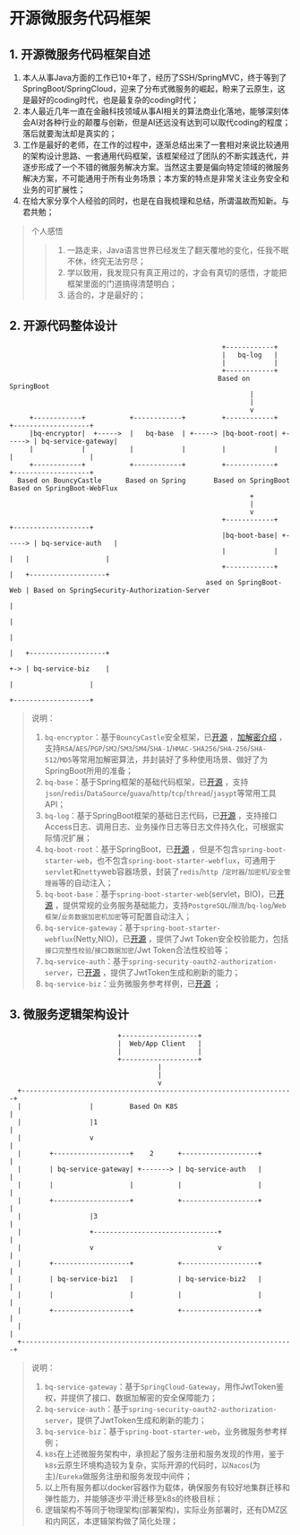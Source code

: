 # 开源微服务代码框架

## 1. 开源微服务代码框架自述

1. 本人从事Java方面的工作已10+年了，经历了SSH/SpringMVC，终于等到了SpringBoot/SpringCloud，迎来了分布式微服务的崛起，盼来了云原生，这是最好的coding时代，也是最复杂的coding时代；
2. 本人最近几年一直在金融科技领域从事AI相关的算法商业化落地，能够深刻体会AI对各种行业的颠覆与创新，但是AI还远没有达到可以取代coding的程度；落后就要淘汰却是真实的；
3. 工作是最好的老师，在工作的过程中，逐渐总结出来了一套相对来说比较通用的架构设计思路、一套通用代码框架，该框架经过了团队的不断实践迭代，并逐步形成了一个不错的微服务解决方案。当然这主要是偏向特定领域的微服务解决方案，不可能通用于所有业务场景；本方案的特点是非常关注业务安全和业务的可扩展性；
4. 在给大家分享个人经验的同时，也是在自我梳理和总结，所谓温故而知新。与君共勉；

> 个人感悟
>> 1. 一路走来，Java语言世界已经发生了翻天覆地的变化，任我不眠不休，终究无法穷尽；
>> 2. 学以致用，我发现只有真正用过的，才会有真切的感悟，才能把框架里面的门道搞得清楚明白；
>> 3. 适合的，才是最好的；

## 2. 开源代码整体设计

```
                                                     +------------+
                                                     |   bq-log   |
                                                     |            |
                                                     +------------+
                                                    Based on SpringBoot
                                                            |
                                                            |
                                                            v
     +------------+           +------------+         +------------+         +-------------------+
     |bq-encryptor|  +----->  |   bq-base  | +-----> |bq-boot-root| +-----> | bq-service-gateway|
     |            |           |            |         |            |         |                   |
     +------------+           +------------+         +------------+         +-------------------+
  Based on BouncyCastle      Based on Spring       Based on SpringBoot    Based on SpringBoot-WebFlux
                                                            +
                                                            |
                                                            v
                                                     +------------+         +-------------------+
                                                     |bq-boot-base| +-----> | bq-service-auth   |
                                                     |            |     |   |                   |
                                                     +------------+     |   +-------------------+
                                                 ased on SpringBoot-Web | Based on SpringSecurity-Authorization-Server
                                                                        |
                                                                        |
                                                                        |
                                                                        |   +-------------------+
                                                                        +-> | bq-service-biz    |
                                                                            |                   |
                                                                            +-------------------+
```

> 说明：
> 1. `bq-encryptor`：基于`BouncyCastle`安全框架，已[开源](https://github.com/woollay/bq-encryptor) ，[加解密介绍](https://blog.csdn.net/dobuy/article/details/130799625)
     ，支持`RSA`/`AES`/`PGP`/`SM2`/`SM3`/`SM4`/`SHA-1`/`HMAC-SHA256`/`SHA-256`/`SHA-512`/`MD5`等常用加解密算法，并封装好了多种使用场景、做好了为SpringBoot所用的准备；
> 2. `bq-base`：基于Spring框架的基础代码框架，已[开源](https://github.com/woollay/bq-base) ，支持`json`/`redis`/`DataSource`/`guava`/`http`/`tcp`/`thread`/`jasypt`等常用工具API；
> 3. `bq-log`：基于SpringBoot框架的基础日志代码，已[开源](https://github.com/woollay/bq-log) ，支持接口Access日志、调用日志、业务操作日志等日志文件持久化，可根据实际情况扩展；
> 4. `bq-boot-root`：基于SpringBoot，已[开源](https://github.com/woollay/bq-boot-root) ，但是不包含`spring-boot-starter-web`，也不包含`spring-boot-starter-webflux`，可通用于`servlet`和`netty`web容器场景，封装了`redis`/`http
     `/`定时器`/`加密机`/`安全管理器`等的自动注入；
> 5. `bq-boot-base`：基于`spring-boot-starter-web`(servlet，BIO)，已[开源](https://github.com/woollay/bq-boot-base) ，提供常规的业务服务基础能力，支持`PostgreSQL`/`限流`/`bq-log`/`Web框架`/`业务数据加密机加密`等可配置自动注入；
> 6. `bq-service-gateway`：基于`spring-boot-starter-webflux`(Netty,NIO)，已[开源](https://github.com/woollay/bq-service-gateway) ，提供了Jwt Token安全校验能力，包括`接口完整性校验`/`接口数据加密`/Jwt Token合法性校验等；
> 7. `bq-service-auth`：基于`spring-security-oauth2-authorization-server`，已[开源](https://github.com/woollay/bq-service-auth) ，提供了JwtToken生成和刷新的能力；
> 8. `bq-service-biz`：业务微服务参考样例，已[开源](https://github.com/woollay/bq-service-biz) ；

## 3. 微服务逻辑架构设计

```
                           +-------------------+
                           |  Web/App Client   |
                           |                   |
                           +-------------------+
                                     |
                                     |
                                     v
  +--------------------------------------------------------------------+
  |                 |         Based On K8S                             |
  |                 |1                                                 |
  |                 v                                                  |
  |       +-------------------+    2      +-------------------+        |
  |       | bq-service-gateway| +-------> | bq-service-auth   |        |
  |       |                   |           |                   |        |
  |       +-------------------+           +-------------------+        |
  |                 |3                                                 |
  |                 +-------------------------------+                  |
  |                 v                               v                  |
  |       +-------------------+           +-------------------+        |
  |       | bq-service-biz1   |           | bq-service-biz2   |        |
  |       |                   |           |                   |        |
  |       +-------------------+           +-------------------+        |
  |                                                                    |
  +--------------------------------------------------------------------+
```

> 说明：
> 1. `bq-service-gateway`：基于`SpringCloud-Gateway`，用作JwtToken鉴权，并提供了接口、数据加解密的安全保障能力；
> 2. `bq-service-auth`：基于`spring-security-oauth2-authorization-server`，提供了JwtToken生成和刷新的能力；
> 3. `bq-service-biz`：基于`spring-boot-starter-web`，业务微服务参考样例；
> 4. `k8s`在上述微服务架构中，承担起了服务注册和服务发现的作用，鉴于`k8s`云原生环境构造较为复杂，实际开源的代码时，以`Nacos`(为主)/`Eureka`做服务注册和服务发现中间件；
> 5. 以上所有服务都以docker容器作为载体，确保服务有较好地集群迁移和弹性能力，并能够逐步平滑迁移至k8s的终极目标；
> 6. 逻辑架构不等同于物理架构(部署架构)，实际业务部署时，还有DMZ区和内网区，本逻辑架构做了简化处理；